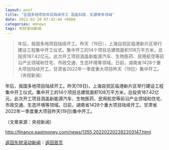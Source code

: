 ```yaml
---
layout: post
title: "全国多地项目年后陆续开工 涵盖科技、交通等多领域"
date: 2022-02-20 07:42:44 +0800
categories: emnews
tags: 东财滚动新闻
---
```

> 年后，我国多地项目陆续开工。昨天（19日），上海自贸区临港新片区举行建设工程集中开工仪式。集中开工的14个项目总建筑面积108万平方米，总投资187.42亿元。此次开工项目涵盖新能源汽车、生物医药、民用航空等前沿产业领域和住宅、市政交通、生态环境等领域。日前，湖南省1428个重大项目陆续开工。甘肃省2022年一季度重大项目昨天（19日）集中开工。（央视新闻）

<p>年后，我国多地项目陆续开工。昨天(19日)，上海自贸区临港新片区举行建设工程集中开工仪式。集中开工的14个项目总建筑面积108万平方米，总投资187.42亿元。此次开工项目涵盖新能源汽车、生物医药、民用航空等前沿产业领域和住宅、市政交通、生态环境等领域。日前，湖南省1428个重大项目陆续开工。甘肃省2022年一季度重大项目昨天(19日)集中开工。</p><p class="em_media">（文章来源：央视新闻）</p>

<http://finance.eastmoney.com/news/1355,202202202282203147.html>

[返回东财滚动新闻](//finews.withounder.com/emnews/)｜[返回首页](//finews.withounder.com/)